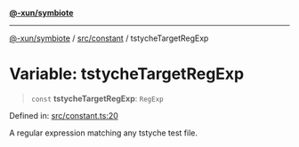 [**@-xun/symbiote**](../../../README.md)

***

[@-xun/symbiote](../../../README.md) / [src/constant](../README.md) / tstycheTargetRegExp

# Variable: tstycheTargetRegExp

> `const` **tstycheTargetRegExp**: `RegExp`

Defined in: [src/constant.ts:20](https://github.com/Xunnamius/symbiote/blob/b62abf3b41ef4fb16014d3e799397a1e70b68b47/src/constant.ts#L20)

A regular expression matching any tstyche test file.
